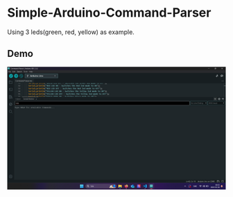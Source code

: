 # Simple-Arduino-Command-Parser
Using 3 leds(green, red, yellow) as example.

## Demo
![On startup](demoPics/1.png)
